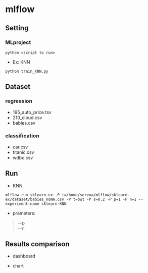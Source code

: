 # mlflow

## Setting
### MLproject
```
python <script to run>
```

* Ex: KNN
```
python train_KNN.py
```


## Dataset
### regression
* 195_auto_price.tsv
* 210_cloud.csv
* babies.csv

### classification
* car.csv
* titanic.csv
* wdbc.csv


## Run

* KNN 
```
mlflow run sklearn-ex -P i=/home/serena/mlflow/sklearn-ex/dataset/babies_noNA.csv -P t=bwt -P s=0.2 -P p=1 -P n=1 --experiment-name sklearn-KNN
```

* prameters:
>--p </br>
>--n


## Results comparison
* dashboard


* chart
